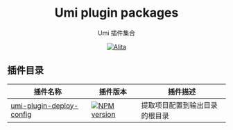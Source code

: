 <h1 align="center">Umi plugin packages</h1>

<div align="center">
Umi 插件集合

[![Alita](https://img.shields.io/badge/alitajs-umi%20plugin%20packsges-blue.svg)](https://github.com/alitajs/umi-plugin-packages)
</div>

## 插件目录

|   插件名称   |     插件版本    |     插件描述     |
|-------------|---------------|-----------------|
|[umi-plugin-deploy-config](https://github.com/alitajs/umi-plugin-packages/blob/master/packages/umi-plugin-deploy-config/README.md)|[![NPM version](https://img.shields.io/npm/v/@alitajs/umi-plugin-deploy-config.svg?style=flat)](https://npmjs.org/package/@alitajs/antd-plus)|提取项目配置到输出目录的根目录|
